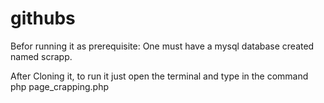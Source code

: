 # githubs
Befor running it as prerequisite:
  One must have a mysql database created named scrapp.
  
After Cloning it, to run it just open the terminal and type in the command php page_crapping.php
